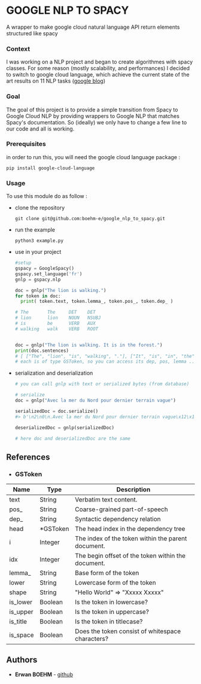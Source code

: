 # GOOGLE NLP TO SPACY

A wrapper to make google cloud natural language API return elements structured like spacy

### Context
I was working on a NLP project and began to create algorithmes with spacy classes.
For some reason (mostly scalability, and performances) I decided to switch to google cloud language, which achieve the current state of the art results on 11 NLP tasks ([google blog](https://ai.googleblog.com/2018/11/open-sourcing-bert-state-of-art-pre.html))

### Goal
The goal of this project is to provide a simple transition from Spacy to Google Cloud NLP by providing wrappers to Google NLP that matches Spacy's documentation.
So (ideally) we only have to change a few line to our code and all is working.

### Prerequisites

in order to run this, you will need the google cloud language package :
```
pip install google-cloud-language
```

### Usage
To use this module do as follow :

- clone the repository
    ```
    git clone git@github.com:boehm-e/google_nlp_to_spacy.git
    ```
- run the example
    ```
    python3 example.py
    ```

- use in your project
    ```python
    #setup
    gspacy = GoogleSpacy()
    gspacy.set_language('fr')
    gnlp = gspacy.nlp

    doc = gnlp("The lion is walking.")
    for token in doc:
      print( token.text, token.lemma_, token.pos_, token.dep_ )

    # The       The     DET    DET
    # lion      lion    NOUN   NSUBJ
    # is        be      VERB   AUX
    # walking   walk    VERB   ROOT


    doc = gnlp("The lion is walking. It is in the forest.")
    print(doc.sentences)
    # [ ["The", "lion", "is", "walking", "."], ["It", "is", "in", "the", "forest", "."] ]
    # each is of type GSToken, so you can access its dep, pos, lemma ...

    ```

- serialization and deserialization
    ```python
    # you can call gnlp with text or serialized bytes (from database)

    # serialize
    doc = gnlp("Avec la mer du Nord pour dernier terrain vague")

    serializedDoc = doc.serialize()
    #> b'\n2\n0\n.Avec la mer du Nord pour dernier terrain vague\x12\x18\n\x06\n\x04Avec\x12\x04\x08\x02H\x02\x1a\x02\x106"\x04Avec\x12\x1c\n\x06\n\x02la\x10\x05\x12\x08\x08\x05(\x018\x01H\x02\x1a\x04\x08\x02\x10\x10"\x02le\x12\x1c\n\x07\n\x03mer\x10\x08\x12\x08\x08\x06(\x018\x01H\x02\x1a\x02\x10$"\x03mer\x12\x1c\n\x06\n\x02du\x10\x0c\x12\x08\x08\x02(\x028\x01H\x02\x1a\x04\x08\x02\x10+"\x02du\x12 \n\x08\n\x04Nord\x10\x0f\x12\x08\x08\x06(\x028\x01H\x01\x1a\x04\x08\x03\x10$"\x04Nord\x12\x1a\n\x08\n\x04pour\x10\x14\x12\x04\x08\x02H\x02\x1a\x02\x10+"\x04pour\x12&\n\x0b\n\x07dernier\x10\x19\x12\x08\x08\x01(\x028\x01H\x02\x1a\x04\x08\x07\x10\x05"\x07dernier\x12&\n\x0b\n\x07terrain\x10!\x12\x08\x08\x06(\x028\x01H\x02\x1a\x04\x08\x05\x10$"\x07terrain\x12"\n\t\n\x05vague\x10)\x12\x08\x08\x06(\x028\x01H\x02\x1a\x04\x08\x07\x10\x1a"\x05vague\x1a\x02fr'

    deserializedDoc = gnlp(serializedDoc)

    # here doc and deserializedDoc are the same
    ```
## References

- ### GSToken

| Name          | Type     | Description                                       |
| ------------- | -------- | --------------------------------------------------|
|  text         | String   | Verbatim text content.                            |
|  pos_         | String   | Coarse-grained part-of-speech                     |
|  dep_         | String   | Syntactic dependency relation                     |
|  head         | *GSToken | The head index in the dependency tree             |
|  i            | Integer  | The index of the token within the parent document.|
|  idx          | Integer  | The begin offset of the token within the document.|
|  lemma_       | String   | Base form of the token                            |
|  lower        | String   | Lowercase form of the token                       |
|  shape        | String   | "Hello World" => "Xxxxx Xxxxx"                    |
|  is_lower     | Boolean  | Is the token in lowercase?                        |
|  is_upper     | Boolean  | Is the token in uppercase?                        |
|  is_title     | Boolean  | Is the token in titlecase?                        |
|  is_space     | Boolean  | Does the token consist of whitespace characters?  |

## Authors
* **Erwan BOEHM** - [github](https://github.com/boehm-e/)
